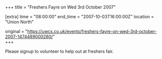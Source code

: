 +++
title = "Freshers Fayre on Wed 3rd October 2007"

[extra]
time = "08:00:00"
end_time = "2007-10-03T16:00:00Z"
location = "Union North"

original = "https://uwcs.co.uk/events/freshers-fayre-on-wed-3rd-october-2007-1474489000280/"    
+++

Please signup to volunteer to help out at freshers fair.

